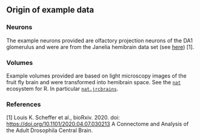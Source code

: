 ## Origin of example data

### Neurons

The example neurons provided are olfactory projection neurons of the DA1
glomerulus and were are from the Janelia hemibrain data set
(see [here](https://neuprint.janelia.org)) [1].

### Volumes
Example volumes provided are based on light microscopy images of the fruit
fly brain and were transformed into hemibrain space. See the
[`nat`](https://github.com/jefferis/nat) ecosystem for R.
In particular [`nat.jrcbrains`](https://github.com/jefferislab/nat.jrcbrains).

### References
[1] Louis K. Scheffer et al., bioRxiv. 2020. doi: https://doi.org/10.1101/2020.04.07.030213
A Connectome and Analysis of the Adult Drosophila Central Brain.
